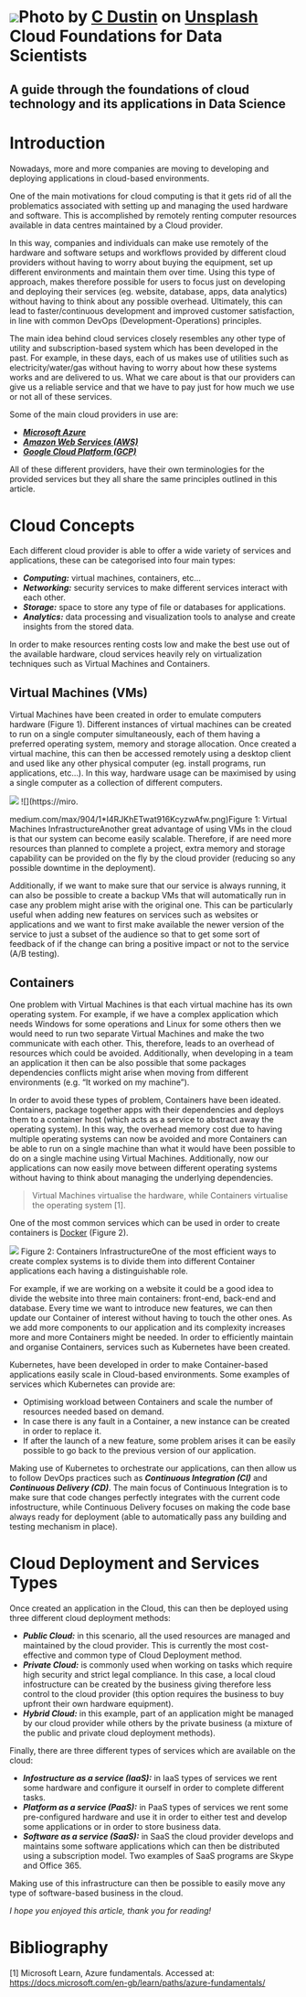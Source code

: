 ![](https://miro.medium.com/max/2000/0*F3jWwKGoi184H73t)Photo by [C Dustin](https://unsplash.com/@dianamia?utm_source=medium&utm_medium=referral) on [Unsplash](https://unsplash.com?utm_source=medium&utm_medium=referral)
Cloud Foundations for Data Scientists
=====================================

A guide through the foundations of cloud technology and its applications in Data Science
----------------------------------------------------------------------------------------

Introduction
============

Nowadays, more and more companies are moving to developing and deploying applications in cloud-based environments.

 One of the main motivations for cloud computing is that it gets rid of all the problematics associated with setting up and managing the used hardware and software. This is accomplished by remotely renting computer resources available in data centres maintained by a Cloud provider.

In this way, companies and individuals can make use remotely of the hardware and software setups and workflows provided by different cloud providers without having to worry about buying the equipment, set up different environments and maintain them over time. Using this type of approach, makes therefore possible for users to focus just on developing and deploying their services (eg. website, database, apps, data analytics) without having to think about any possible overhead. Ultimately, this can lead to faster/continuous development and improved customer satisfaction, in line with common DevOps (Development-Operations) principles.

The main idea behind cloud services closely resembles any other type of utility and subscription-based system which has been developed in the past. For example, in these days, each of us makes use of utilities such as electricity/water/gas without having to worry about how these systems works and are delivered to us. What we care about is that our providers can give us a reliable service and that we have to pay just for how much we use or not all of these services.

Some of the main cloud providers in use are:

* [***Microsoft Azure***](https://azure.microsoft.com/en-gb/)
* [***Amazon Web Services (AWS)***](https://aws.amazon.com/)
* [***Google Cloud Platform (GCP)***](https://cloud.google.com/)

All of these different providers, have their own terminologies for the provided services but they all share the same principles outlined in this article.

Cloud Concepts
==============

Each different cloud provider is able to offer a wide variety of services and applications, these can be categorised into four main types:

* ***Computing:*** virtual machines, containers, etc…
* ***Networking:*** security services to make different services interact with each other.
* ***Storage:*** space to store any type of file or databases for applications.
* ***Analytics:*** data processing and visualization tools to analyse and create insights from the stored data.

In order to make resources renting costs low and make the best use out of the available hardware, cloud services heavily rely on virtualization techniques such as Virtual Machines and Containers.

Virtual Machines (VMs)
----------------------

Virtual Machines have been created in order to emulate computers hardware (Figure 1). Different instances of virtual machines can be created to run on a single computer simultaneously, each of them having a preferred operating system, memory and storage allocation. Once created a virtual machine, this can then be accessed remotely using a desktop client and used like any other physical computer (eg. install programs, run applications, etc…). In this way, hardware usage can be maximised by using a single computer as a collection of different computers.

![](https://miro.medium.com/max/58/1*I4RJKhETwat916KcyzwAfw.png?q=20)
![]()![](https://miro.

medium.com/max/904/1*I4RJKhETwat916KcyzwAfw.png)Figure 1: Virtual Machines InfrastructureAnother great advantage of using VMs in the cloud is that our system can become easily scalable. Therefore, if are need more resources than planned to complete a project, extra memory and storage capability can be provided on the fly by the cloud provider (reducing so any possible downtime in the deployment).

Additionally, if we want to make sure that our service is always running, it can also be possible to create a backup VMs that will automatically run in case any problem might arise with the original one. This can be particularly useful when adding new features on services such as websites or applications and we want to first make available the newer version of the service to just a subset of the audience so that to get some sort of feedback of if the change can bring a positive impact or not to the service (A/B testing).

Containers
----------

One problem with Virtual Machines is that each virtual machine has its own operating system. For example, if we have a complex application which needs Windows for some operations and Linux for some others then we would need to run two separate Virtual Machines and make the two communicate with each other. This, therefore, leads to an overhead of resources which could be avoided. Additionally, when developing in a team an application it then can be also possible that some packages dependencies conflicts might arise when moving from different environments (e.g. “It worked on my machine”).

In order to avoid these types of problem, Containers have been ideated. Containers, package together apps with their dependencies and deploys them to a container host (which acts as a service to abstract away the operating system). In this way, the overhead memory cost due to having multiple operating systems can now be avoided and more Containers can be able to run on a single machine than what it would have been possible to do on a single machine using Virtual Machines. Additionally, now our applications can now easily move between different operating systems without having to think about managing the underlying dependencies.


> Virtual Machines virtualise the hardware, while Containers virtualise the operating system [1].
> 
> 

One of the most common services which can be used in order to create containers is [Docker](https://www.docker.com/) (Figure 2).

![](https://miro.medium.com/max/906/1*6n2pJopaiJjMXavVMFh1PQ.png)
Figure 2: Containers InfrastructureOne of the most efficient ways to create complex systems is to divide them into different Container applications each having a distinguishable role.

 For example, if we are working on a website it could be a good idea to divide the website into three main containers: front-end, back-end and database. Every time we want to introduce new features, we can then update our Container of interest without having to touch the other ones. As we add more components to our application and its complexity increases more and more Containers might be needed. In order to efficiently maintain and organise Containers, services such as Kubernetes have been created.

Kubernetes, have been developed in order to make Container-based applications easily scale in Cloud-based environments. Some examples of services which Kubernetes can provide are:

* Optimising workload between Containers and scale the number of resources needed based on demand.
* In case there is any fault in a Container, a new instance can be created in order to replace it.
* If after the launch of a new feature, some problem arises it can be easily possible to go back to the previous version of our application.

Making use of Kubernetes to orchestrate our applications, can then allow us to follow DevOps practices such as ***Continuous Integration (CI)*** and ***Continuous Delivery (CD)***. The main focus of Continuous Integration is to make sure that code changes perfectly integrates with the current code infostructure, while Continuous Delivery focuses on making the code base always ready for deployment (able to automatically pass any building and testing mechanism in place).

Cloud Deployment and Services Types
===================================

Once created an application in the Cloud, this can then be deployed using three different cloud deployment methods:

* ***Public Cloud:*** in this scenario, all the used resources are managed and maintained by the cloud provider. This is currently the most cost-effective and common type of Cloud Deployment method.
* ***Private Cloud:*** is commonly used when working on tasks which require high security and strict legal compliance. In this case, a local cloud infostructure can be created by the business giving therefore less control to the cloud provider (this option requires the business to buy upfront their own hardware equipment).
* ***Hybrid Cloud:*** in this example, part of an application might be managed by our cloud provider while others by the private business (a mixture of the public and private cloud deployment methods).

Finally, there are three different types of services which are available on the cloud:

* ***Infostructure as a service (IaaS):*** in IaaS types of services we rent some hardware and configure it ourself in order to complete different tasks.
* ***Platform as a service (PaaS):*** in PaaS types of services we rent some pre-configured hardware and use it in order to either test and develop some applications or in order to store business data.
* ***Software as a service (SaaS):*** in SaaS the cloud provider develops and maintains some software applications which can then be distributed using a subscription model. Two examples of SaaS programs are Skype and Office 365.

Making use of this infrastructure can then be possible to easily move any type of software-based business in the cloud.

*I hope you enjoyed this article, thank you for reading!*


Bibliography
============

[1] Microsoft Learn, Azure fundamentals. Accessed at: <https://docs.microsoft.com/en-gb/learn/paths/azure-fundamentals/>


